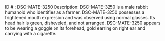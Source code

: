 ID # : DSC-MATE-3250
Description: DSC-MATE-3250 is a male rabbit humanoid who identifies as a farmer. DSC-MATE-3250 possesses a frightened mouth expression and was observed using normal glasses. Its head hair is green, disheveled, and not arranged. DSC-MATE-3250 appears to be wearing a goggle on its forehead, gold earring on right ear and carrying with a cigarette.